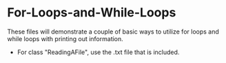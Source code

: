 # For-Loops-and-While-Loops
These files will demonstrate a couple of basic ways to utilize for loops and while loops with printing out information.

* For class "ReadingAFile", use the .txt file that is included.
